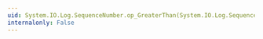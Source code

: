 ```yaml
---
uid: System.IO.Log.SequenceNumber.op_GreaterThan(System.IO.Log.SequenceNumber,System.IO.Log.SequenceNumber)
internalonly: False
---
```

